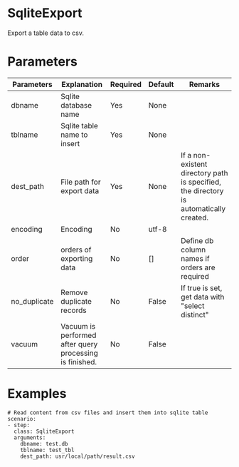 # SqliteExport
Export a table data to csv.

# Parameters
|Parameters|Explanation|Required|Default|Remarks|
|----------|-----------|--------|-------|-------|
|dbname|Sqlite database name|Yes|None||
|tblname|Sqlite table name to insert|Yes|None||
|dest_path|File path for export data|Yes|None|If a non-existent directory path is specified, the directory is automatically created.|
|encoding|Encoding|No|utf-8||
|order|orders of exporting data|No|[]|Define db column names if orders are required|
|no_duplicate|Remove duplicate records|No|False|If true is set, get data with "select distinct"|
|vacuum|Vacuum is performed after query processing is finished.|No|False||

# Examples
```
# Read content from csv files and insert them into sqlite table
scenario:
- step:
  class: SqliteExport
  arguments:
    dbname: test.db
    tblname: test_tbl
    dest_path: usr/local/path/result.csv
```
